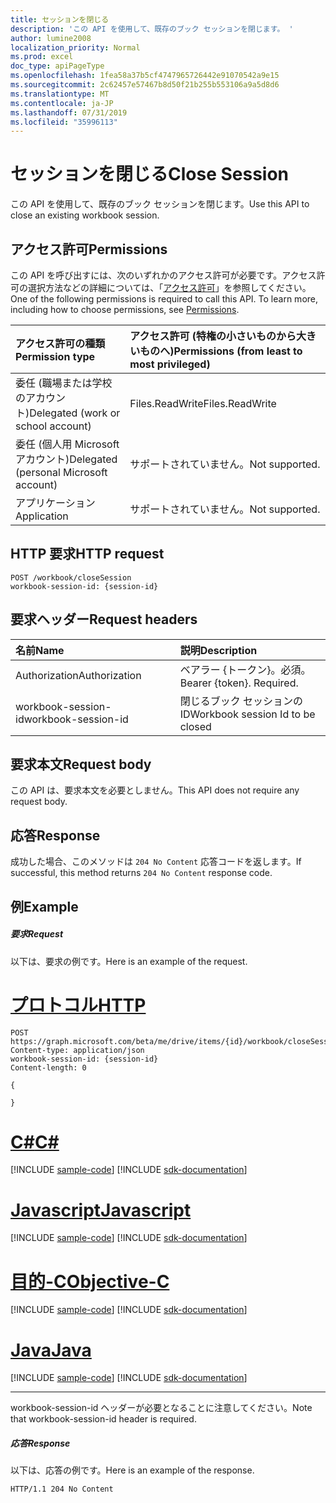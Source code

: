 ```yaml
---
title: セッションを閉じる
description: 'この API を使用して、既存のブック セッションを閉じます。 '
author: lumine2008
localization_priority: Normal
ms.prod: excel
doc_type: apiPageType
ms.openlocfilehash: 1fea58a37b5cf4747965726442e91070542a9e15
ms.sourcegitcommit: 2c62457e57467b8d50f21b255b553106a9a5d8d6
ms.translationtype: MT
ms.contentlocale: ja-JP
ms.lasthandoff: 07/31/2019
ms.locfileid: "35996113"
---
```

# <a name="close-session"></a><span data-ttu-id="79b85-103">セッションを閉じる</span><span class="sxs-lookup"><span data-stu-id="79b85-103">Close Session</span></span>

<span data-ttu-id="79b85-104">この API を使用して、既存のブック セッションを閉じます。</span><span class="sxs-lookup"><span data-stu-id="79b85-104">Use this API to close an existing workbook session.</span></span> 

## <a name="permissions"></a><span data-ttu-id="79b85-105">アクセス許可</span><span class="sxs-lookup"><span data-stu-id="79b85-105">Permissions</span></span>
<span data-ttu-id="79b85-p101">この API を呼び出すには、次のいずれかのアクセス許可が必要です。アクセス許可の選択方法などの詳細については、「[アクセス許可](/graph/permissions-reference)」を参照してください。</span><span class="sxs-lookup"><span data-stu-id="79b85-p101">One of the following permissions is required to call this API. To learn more, including how to choose permissions, see [Permissions](/graph/permissions-reference).</span></span>

|<span data-ttu-id="79b85-108">アクセス許可の種類</span><span class="sxs-lookup"><span data-stu-id="79b85-108">Permission type</span></span>      | <span data-ttu-id="79b85-109">アクセス許可 (特権の小さいものから大きいものへ)</span><span class="sxs-lookup"><span data-stu-id="79b85-109">Permissions (from least to most privileged)</span></span>              |
|:--------------------|:---------------------------------------------------------|
|<span data-ttu-id="79b85-110">委任 (職場または学校のアカウント)</span><span class="sxs-lookup"><span data-stu-id="79b85-110">Delegated (work or school account)</span></span> | <span data-ttu-id="79b85-111">Files.ReadWrite</span><span class="sxs-lookup"><span data-stu-id="79b85-111">Files.ReadWrite</span></span>    |
|<span data-ttu-id="79b85-112">委任 (個人用 Microsoft アカウント)</span><span class="sxs-lookup"><span data-stu-id="79b85-112">Delegated (personal Microsoft account)</span></span> | <span data-ttu-id="79b85-113">サポートされていません。</span><span class="sxs-lookup"><span data-stu-id="79b85-113">Not supported.</span></span>    |
|<span data-ttu-id="79b85-114">アプリケーション</span><span class="sxs-lookup"><span data-stu-id="79b85-114">Application</span></span> | <span data-ttu-id="79b85-115">サポートされていません。</span><span class="sxs-lookup"><span data-stu-id="79b85-115">Not supported.</span></span> |

## <a name="http-request"></a><span data-ttu-id="79b85-116">HTTP 要求</span><span class="sxs-lookup"><span data-stu-id="79b85-116">HTTP request</span></span>
<!-- { "blockType": "ignored" } -->
```http
POST /workbook/closeSession
workbook-session-id: {session-id}
```
## <a name="request-headers"></a><span data-ttu-id="79b85-117">要求ヘッダー</span><span class="sxs-lookup"><span data-stu-id="79b85-117">Request headers</span></span>
| <span data-ttu-id="79b85-118">名前</span><span class="sxs-lookup"><span data-stu-id="79b85-118">Name</span></span>       | <span data-ttu-id="79b85-119">説明</span><span class="sxs-lookup"><span data-stu-id="79b85-119">Description</span></span>|
|:---------------|:----------|
| <span data-ttu-id="79b85-120">Authorization</span><span class="sxs-lookup"><span data-stu-id="79b85-120">Authorization</span></span>  | <span data-ttu-id="79b85-p102">ベアラー {トークン}。必須。</span><span class="sxs-lookup"><span data-stu-id="79b85-p102">Bearer {token}. Required.</span></span> |
| <span data-ttu-id="79b85-123">workbook-session-id</span><span class="sxs-lookup"><span data-stu-id="79b85-123">workbook-session-id</span></span> | <span data-ttu-id="79b85-124">閉じるブック セッションの ID</span><span class="sxs-lookup"><span data-stu-id="79b85-124">Workbook session Id to be closed</span></span> |

## <a name="request-body"></a><span data-ttu-id="79b85-125">要求本文</span><span class="sxs-lookup"><span data-stu-id="79b85-125">Request body</span></span>
<span data-ttu-id="79b85-126">この API は、要求本文を必要としません。</span><span class="sxs-lookup"><span data-stu-id="79b85-126">This API does not require any request body.</span></span>

## <a name="response"></a><span data-ttu-id="79b85-127">応答</span><span class="sxs-lookup"><span data-stu-id="79b85-127">Response</span></span>

<span data-ttu-id="79b85-128">成功した場合、このメソッドは `204 No Content` 応答コードを返します。</span><span class="sxs-lookup"><span data-stu-id="79b85-128">If successful, this method returns `204 No Content` response code.</span></span>

## <a name="example"></a><span data-ttu-id="79b85-129">例</span><span class="sxs-lookup"><span data-stu-id="79b85-129">Example</span></span>
##### <a name="request"></a><span data-ttu-id="79b85-130">要求</span><span class="sxs-lookup"><span data-stu-id="79b85-130">Request</span></span>
<span data-ttu-id="79b85-131">以下は、要求の例です。</span><span class="sxs-lookup"><span data-stu-id="79b85-131">Here is an example of the request.</span></span>

# <a name="httptabhttp"></a>[<span data-ttu-id="79b85-132">プロトコル</span><span class="sxs-lookup"><span data-stu-id="79b85-132">HTTP</span></span>](#tab/http)
<!-- {
  "blockType": "request",
  "name": "close_excel_session"
}-->
```http
POST https://graph.microsoft.com/beta/me/drive/items/{id}/workbook/closeSession
Content-type: application/json
workbook-session-id: {session-id}
Content-length: 0

{

}
```
# <a name="ctabcsharp"></a>[<span data-ttu-id="79b85-133">C#</span><span class="sxs-lookup"><span data-stu-id="79b85-133">C#</span></span>](#tab/csharp)
[!INCLUDE [sample-code](../includes/snippets/csharp/close-excel-session-csharp-snippets.md)]
[!INCLUDE [sdk-documentation](../includes/snippets/snippets-sdk-documentation-link.md)]

# <a name="javascripttabjavascript"></a>[<span data-ttu-id="79b85-134">Javascript</span><span class="sxs-lookup"><span data-stu-id="79b85-134">Javascript</span></span>](#tab/javascript)
[!INCLUDE [sample-code](../includes/snippets/javascript/close-excel-session-javascript-snippets.md)]
[!INCLUDE [sdk-documentation](../includes/snippets/snippets-sdk-documentation-link.md)]

# <a name="objective-ctabobjc"></a>[<span data-ttu-id="79b85-135">目的-C</span><span class="sxs-lookup"><span data-stu-id="79b85-135">Objective-C</span></span>](#tab/objc)
[!INCLUDE [sample-code](../includes/snippets/objc/close-excel-session-objc-snippets.md)]
[!INCLUDE [sdk-documentation](../includes/snippets/snippets-sdk-documentation-link.md)]

# <a name="javatabjava"></a>[<span data-ttu-id="79b85-136">Java</span><span class="sxs-lookup"><span data-stu-id="79b85-136">Java</span></span>](#tab/java)
[!INCLUDE [sample-code](../includes/snippets/java/close-excel-session-java-snippets.md)]
[!INCLUDE [sdk-documentation](../includes/snippets/snippets-sdk-documentation-link.md)]

---


<span data-ttu-id="79b85-137">workbook-session-id ヘッダーが必要となることに注意してください。</span><span class="sxs-lookup"><span data-stu-id="79b85-137">Note that workbook-session-id header is required.</span></span> 


##### <a name="response"></a><span data-ttu-id="79b85-138">応答</span><span class="sxs-lookup"><span data-stu-id="79b85-138">Response</span></span>
<span data-ttu-id="79b85-139">以下は、応答の例です。</span><span class="sxs-lookup"><span data-stu-id="79b85-139">Here is an example of the response.</span></span> 

<!-- {
  "blockType": "response",
  "truncated": true
} -->
```http
HTTP/1.1 204 No Content
```
<!-- uuid: 8fcb5dbc-d5aa-4681-8e31-b001d5168d79 
2015-10-25 14:57:30 UTC -->
<!-- {
  "type": "#page.annotation",
  "description": "Example",
  "keywords": "",
  "section": "documentation",
  "tocPath": "",
  "suppressions": [
  ]
}-->
